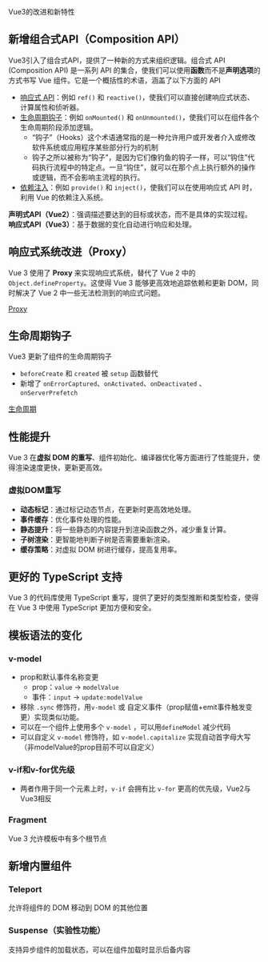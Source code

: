 Vue3的改进和新特性
## 新增组合式API（Composition API）
Vue3引入了组合式API，提供了一种新的方式来组织逻辑。组合式 API (Composition API) 是一系列 API 的集合，使我们可以使用**函数**而不是**声明选项**的方式书写 Vue 组件。它是一个概括性的术语，涵盖了以下方面的 API

- [响应式 API](https://cn.vuejs.org/api/reactivity-core.html)：例如 `ref()` 和 `reactive()`，使我们可以直接创建响应式状态、计算属性和侦听器。
- [生命周期钩子](https://cn.vuejs.org/api/composition-api-lifecycle.html)：例如 `onMounted()` 和 `onUnmounted()`，使我们可以在组件各个生命周期阶段添加逻辑。
	-  “钩子”（Hooks）这个术语通常指的是一种允许用户或开发者介入或修改软件系统或应用程序某些部分行为的机制
	- 钩子之所以被称为“钩子”，是因为它们像钓鱼的钩子一样，可以“钩住”代码执行流程中的特定点。一旦“钩住”，就可以在那个点上执行额外的操作或逻辑，而不会影响主流程的执行。
- [依赖注入](https://cn.vuejs.org/api/composition-api-dependency-injection.html)：例如 `provide()` 和 `inject()`，使我们可以在使用响应式 API 时，利用 Vue 的依赖注入系统。

**声明式API（Vue2）**：强调描述要达到的目标或状态，而不是具体的实现过程。
**响应式API（Vue3）**：基于数据的变化自动进行响应和处理。

## 响应式系统改进（Proxy）
Vue 3 使用了 **Proxy** 来实现响应式系统，替代了 Vue 2 中的 `Object.defineProperty`。这使得 Vue 3 能够更高效地追踪依赖和更新 DOM，同时解决了 Vue 2 中一些无法检测到的响应式问题。

[Proxy](js/Proxy.md)

## 生命周期钩子
Vue3 更新了组件的生命周期钩子

- `beforeCreate` 和 `created` 被 `setup` 函数替代
- 新增了 `onErrorCaptured`、`onActivated`、`onDeactivated` 、 `onServerPrefetch` 

[生命周期](Vue/生命周期.md)


## 性能提升
Vue 3 在**虚拟 DOM 的重写**、组件初始化、编译器优化等方面进行了性能提升，使得渲染速度更快，更新更高效。

### 虚拟DOM重写
- **动态标记**：通过标记动态节点，在更新时更高效地处理。
- **事件缓存**：优化事件处理的性能。
- **静态提升**：将一些静态的内容提升到渲染函数之外，减少重复计算。
- **子树渲染**：更智能地判断子树是否需要重新渲染。
- **缓存策略**：对虚拟 DOM 树进行缓存，提高复用率。

## 更好的 TypeScript 支持
Vue 3 的代码库使用 TypeScript 重写，提供了更好的类型推断和类型检查，使得在 Vue 3 中使用 TypeScript 更加方便和安全。

## 模板语法的变化

### v-model
- prop和默认事件名称变更
	- prop：`value` -> `modelValue`
	- 事件：`input` -> `update:modelValue`
- 移除 `.sync` 修饰符，用`v-model` 或 自定义事件（prop赋值+emit事件触发变更）实现类似功能。
- 可以在一个组件上使用多个 `v-model` ，可以用`defineModel` 减少代码
- 可以自定义 `v-model`  修饰符，如 `v-model.capitalize` 实现自动首字母大写（非modelValue的prop目前不可以自定义）

### v-if和v-for优先级
- 两者作用于同一个元素上时，`v-if` 会拥有比 `v-for` 更高的优先级，Vue2与Vue3相反

### Fragment
Vue 3 允许模板中有多个根节点

## 新增内置组件

### Teleport
允许将组件的 DOM 移动到 DOM 的其他位置

### Suspense（实验性功能）
支持异步组件的加载状态，可以在组件加载时显示后备内容